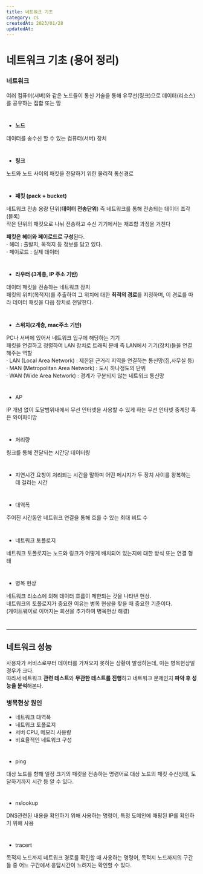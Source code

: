 ```yaml
---
title: 네트워크 기초
category: cs
createdAt: 2023/01/28
updatedAt:
---
```


# 네트워크 기초 (용어 정리)

### 네트워크

여러 컴퓨터(서버)와 같은 노드들이 통신 기술을 통해 유무선(링크)으로 데이터(리소스)를 공유하는 집합 또는 망

#

- **노드**

데이터를 송수신 할 수 있는 컴퓨터(서버) 장치

#

- **링크**

노드와 노드 사이의 패킷을 전달하기 위한 물리적 통신경로

#

- **패킷 (pack + bucket)**

네트워크 전송 용량 단위(**데이터 전송단위**) 즉 네트워크를 통해 전송되는 데이터 조각(블록)  
작은 단위의 패킷으로 나눠 전송하고 수신 기기에서는 재조합 과정을 거친다

**패킷은 헤더와 페이로드로 구성**된다.  
· 헤더 : 출발지, 목적지 등 정보를 담고 있다.  
· 페이로드 : 실제 데이터

#

- **라우터 (3계층, IP 주소 기반)**

데이터 패킷을 전송하는 네트워크 장치  
패킷의 위치(목적지)를 추출하여 그 위치에 대한 **최적의 경로**를 지정하며, 이 경로를 따라 데이터 패킷을 다음 장치로 전달한다.

#

- **스위치(2계층, mac주소 기반)**

PC나 서버에 있어서 네트워크 입구에 해당하는 기기  
패킷을 연결하고 정렬하여 LAN 장치로 트래픽 분배 즉 LAN에서 기기(장치)들을 연결해주는 역할  
· LAN (Local Area Network) : 제한된 근거리 지역을 연결하는 통신망(집,사무실 등)  
· MAN (Metropolitan Area Network) : 도시 하나정도의 단위  
· WAN (Wide Area Network) : 경계가 구분되지 않는 네트워크 통신망

#

- AP

IP 개념 없이 도달범위내에서 무선 인터넷을 사용할 수 있게 하는 무선 인터넷 중계망 혹은 와이파이망

#

- 처리량

링크를 통해 전달되는 시간당 데이터량

#

- 지연시간
  요청이 처리되는 시간을 말하며 어떤 메시지가 두 장치 사이를 왕복하는 데 걸리는 시간

#

- 대역폭

주어진 시간동안 네트워크 연결을 통해 흐를 수 있는 최대 비트 수

#

- 네트워크 토폴로지

네트워크 토폴로지는 노드와 링크가 어떻게 배치되어 있는지에 대한 방식 또는 연결 형태

#

- 병목 현상

네트워크 리소스에 의해 데이터 흐름이 제한되는 것을 나타낸 현상.  
네트워크의 토폴로지가 중요한 이유는 병목 현상을 찾을 때 중요한 기준이다.  
(게이트웨이로 이어지는 회선을 추가하여 병목현상 해결)

#

---

## 네트워크 성능

사용자가 서비스로부터 데이터를 가져오지 못하는 상황이 발생하는데, 이는 병목현상일 경우가 크다.  
따라서 네트워크 **관련 테스트**와 **무관한 테스트를 진행**하고 네트워크 문제인지 **파악 후 성능을 분석**해본다.

### 병목현상 원인

- 네트워크 대역폭
- 네트워크 토폴로지
- 서버 CPU, 메모리 사용량
- 비효율적인 네트워크 구성

#

- ping

대상 노드를 향해 일정 크기의 패킷을 전송하는 명령어로 대상 노드의 패킷 수신상태, 도달하기까지 시간 등 알 수 있다.

#

- nslookup

DNS관련된 내용을 확인하기 위해 사용하는 명령어, 특정 도메인에 매핑된 IP를 확인하기 위해 사용

#

- tracert

목적지 노드까지 네트워크 경로를 확인할 때 사용하는 명령어, 목적지 노드까지의 구간들 중 어느 구간에서 응답시간이 느려지는 확인할 수 있다.
